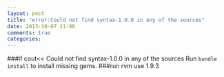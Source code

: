 ```yaml
---
layout: post
title: "error:Could not find syntax-1.0.0 in any of the sources"
date: 2013-10-07 11:00
comments: true
categories: 
---
```


###if cout<<
	Could not find syntax-1.0.0 in any of the sources
	Run `bundle install` to install missing gems.
###run
	rvm use 1.9.3


